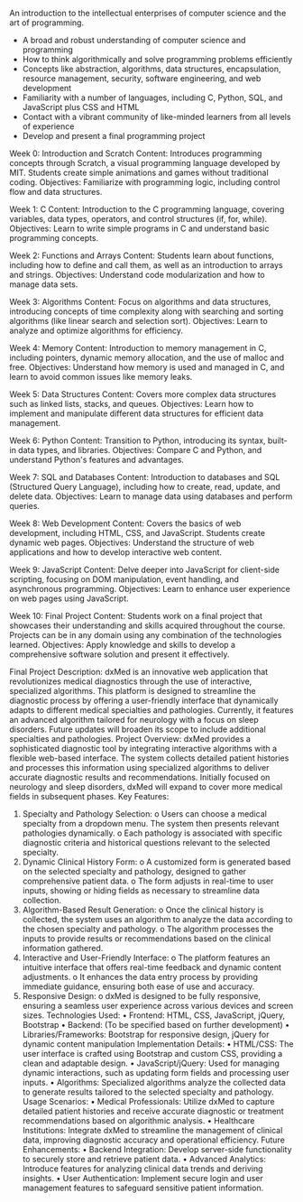 An introduction to the intellectual enterprises of computer science and the art of programming.
- A broad and robust understanding of computer science and programming
- How to think algorithmically and solve programming problems efficiently
- Concepts like abstraction, algorithms, data structures, encapsulation, resource management, security, software engineering, and web development
- Familiarity with a number of languages, including C, Python, SQL, and JavaScript plus CSS and HTML
- Contact with a vibrant community of like-minded learners from all levels of experience
- Develop and present a final programming project

Week 0: Introduction and Scratch
Content: Introduces programming concepts through Scratch, a visual programming language developed by MIT. Students create simple animations and games without traditional coding.
Objectives: Familiarize with programming logic, including control flow and data structures.

Week 1: C
Content: Introduction to the C programming language, covering variables, data types, operators, and control structures (if, for, while).
Objectives: Learn to write simple programs in C and understand basic programming concepts.

Week 2: Functions and Arrays
Content: Students learn about functions, including how to define and call them, as well as an introduction to arrays and strings.
Objectives: Understand code modularization and how to manage data sets.

Week 3: Algorithms
Content: Focus on algorithms and data structures, introducing concepts of time complexity along with searching and sorting algorithms (like linear search and selection sort).
Objectives: Learn to analyze and optimize algorithms for efficiency.

Week 4: Memory
Content: Introduction to memory management in C, including pointers, dynamic memory allocation, and the use of malloc and free.
Objectives: Understand how memory is used and managed in C, and learn to avoid common issues like memory leaks.

Week 5: Data Structures
Content: Covers more complex data structures such as linked lists, stacks, and queues.
Objectives: Learn how to implement and manipulate different data structures for efficient data management.

Week 6: Python
Content: Transition to Python, introducing its syntax, built-in data types, and libraries.
Objectives: Compare C and Python, and understand Python's features and advantages.

Week 7: SQL and Databases
Content: Introduction to databases and SQL (Structured Query Language), including how to create, read, update, and delete data.
Objectives: Learn to manage data using databases and perform queries.

Week 8: Web Development
Content: Covers the basics of web development, including HTML, CSS, and JavaScript. Students create dynamic web pages.
Objectives: Understand the structure of web applications and how to develop interactive web content.

Week 9: JavaScript
Content: Delve deeper into JavaScript for client-side scripting, focusing on DOM manipulation, event handling, and asynchronous programming.
Objectives: Learn to enhance user experience on web pages using JavaScript.

Week 10: Final Project
Content: Students work on a final project that showcases their understanding and skills acquired throughout the course. Projects can be in any domain using any combination of the technologies learned.
Objectives: Apply knowledge and skills to develop a comprehensive software solution and present it effectively.

Final Project Description:
dxMed is an innovative web application that revolutionizes medical diagnostics through the use of interactive, specialized algorithms. This platform is designed to streamline the diagnostic process by offering a user-friendly interface that dynamically adapts to different medical specialties and pathologies. Currently, it features an advanced algorithm tailored for neurology with a focus on sleep disorders. Future updates will broaden its scope to include additional specialties and pathologies.
Project Overview: dxMed provides a sophisticated diagnostic tool by integrating interactive algorithms with a flexible web-based interface. The system collects detailed patient histories and processes this information using specialized algorithms to deliver accurate diagnostic results and recommendations. Initially focused on neurology and sleep disorders, dxMed will expand to cover more medical fields in subsequent phases.
Key Features:
1.	Specialty and Pathology Selection:
o	Users can choose a medical specialty from a dropdown menu. The system then presents relevant pathologies dynamically.
o	Each pathology is associated with specific diagnostic criteria and historical questions relevant to the selected specialty.
2.	Dynamic Clinical History Form:
o	A customized form is generated based on the selected specialty and pathology, designed to gather comprehensive patient data.
o	The form adjusts in real-time to user inputs, showing or hiding fields as necessary to streamline data collection.
3.	Algorithm-Based Result Generation:
o	Once the clinical history is collected, the system uses an algorithm to analyze the data according to the chosen specialty and pathology.
o	The algorithm processes the inputs to provide results or recommendations based on the clinical information gathered.
4.	Interactive and User-Friendly Interface:
o	The platform features an intuitive interface that offers real-time feedback and dynamic content adjustments.
o	It enhances the data entry process by providing immediate guidance, ensuring both ease of use and accuracy.
5.	Responsive Design:
o	dxMed is designed to be fully responsive, ensuring a seamless user experience across various devices and screen sizes.
Technologies Used:
•	Frontend: HTML, CSS, JavaScript, jQuery, Bootstrap
•	Backend: (To be specified based on further development)
•	Libraries/Frameworks: Bootstrap for responsive design, jQuery for dynamic content manipulation
Implementation Details:
•	HTML/CSS: The user interface is crafted using Bootstrap and custom CSS, providing a clean and adaptable design.
•	JavaScript/jQuery: Used for managing dynamic interactions, such as updating form fields and processing user inputs.
•	Algorithms: Specialized algorithms analyze the collected data to generate results tailored to the selected specialty and pathology.
Usage Scenarios:
•	Medical Professionals: Utilize dxMed to capture detailed patient histories and receive accurate diagnostic or treatment recommendations based on algorithmic analysis.
•	Healthcare Institutions: Integrate dxMed to streamline the management of clinical data, improving diagnostic accuracy and operational efficiency.
Future Enhancements:
•	Backend Integration: Develop server-side functionality to securely store and retrieve patient data.
•	Advanced Analytics: Introduce features for analyzing clinical data trends and deriving insights.
•	User Authentication: Implement secure login and user management features to safeguard sensitive patient information.




